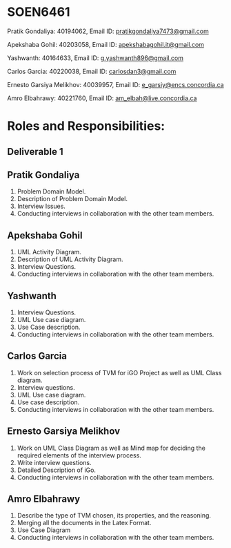 # SOEN6461

Pratik Gondaliya: 40194062, Email ID: pratikgondaliya7473@gmail.com

Apekshaba Gohil: 40203058, Email ID: apekshabagohil.it@gmail.com

Yashwanth: 40164633, Email ID: g.yashwanth896@gmail.com

Carlos Garcia: 40220038, Email ID: carlosdan3@gmail.com

Ernesto Garsiya Melikhov: 40039957, Email ID: e_garsiy@encs.concordia.ca

Amro Elbahrawy: 40221760, Email ID: am_elbah@live.concordia.ca

# Roles and Responsibilities:

 ## Deliverable 1

## Pratik Gondaliya

1. Problem Domain Model.
2. Description of Problem Domain Model.
3. Interview Issues.
4. Conducting interviews in collaboration with the other team members.

## Apekshaba Gohil

1. UML Activity Diagram.
2. Description of UML Activity Diagram.
3. Interview Questions.
4. Conducting interviews in collaboration with the other team members.

## Yashwanth

1. Interview Questions.
2. UML Use case diagram.
3. Use Case description.
4. Conducting interviews in collaboration with the other team members.

## Carlos Garcia

1. Work on selection process of TVM for iGO Project as well as UML Class diagram.
2. Interview questions.
3. UML Use case diagram.
4. Use case description.
5. Conducting interviews in collaboration with the other team members.

## Ernesto Garsiya Melikhov

1. Work on UML Class Diagram as well as Mind map for deciding the required elements of the interview process.
2. Write interview questions.
3. Detailed Description of iGo.
4. Conducting interviews in collaboration with the other team members.

## Amro Elbahrawy

1. Describe the type of TVM chosen, its properties, and the reasoning.
2. Merging all the documents in the Latex Format.
3. Use Case Diagram
4. Conducting interviews in collaboration with the other team members.
